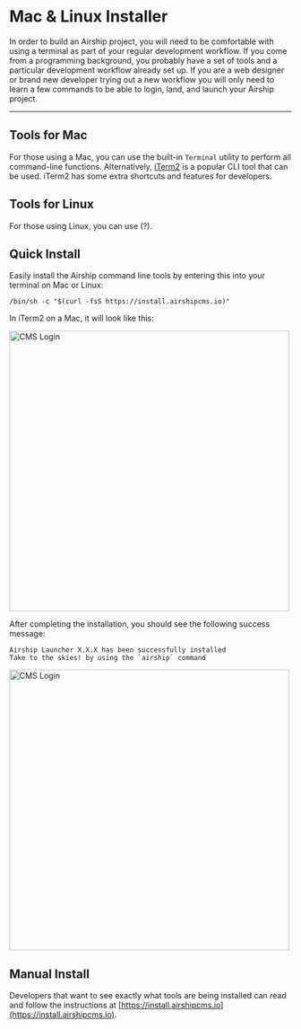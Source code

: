 # Mac & Linux Installer
In order to build an Airship project, you will need to be comfortable with using a terminal as part of your regular development workflow. If you come from a programming background, you probably have a set of tools and a particular development workflow already set up. If you are a web designer or brand new developer trying out a new workflow you will only need to learn a few commands to be able to login, land, and launch your Airship project.

---

## Tools for Mac
For those using a Mac, you can use the built-in `Terminal` utility to perform all command-line functions. Alternatively, [iTerm2](https://www.iterm2.com/version3.html) is a popular CLI tool that can be used. iTerm2 has some extra shortcuts and features for developers.

## Tools for Linux
For those using Linux, you can use (?).

## Quick Install
Easily install the Airship command line tools by entering this into your terminal on Mac or Linux:
```
/bin/sh -c "$(curl -fsS https://install.airshipcms.io)"
```
In iTerm2 on a Mac, it will look like this:

<img width="500" alt="CMS Login" src="https://airshipcms.io/assets/media/quickstart-guide/mac-terminal-install-2.jpg">

After completing the installation, you should see the following success message:
```
Airship Launcher X.X.X has been successfully installed
Take to the skies! by using the `airship` command
```

<img width="500" alt="CMS Login" src="https://airshipcms.io/assets/media/quickstart-guide/mac-terminal-install-3.jpg">

## Manual Install
Developers that want to see exactly what tools are being installed can read and follow the instructions at [https://install.airshipcms.io](https://install.airshipcms.io).
